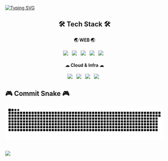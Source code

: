 <a href="https://git.io/typing-svg"><img src="https://readme-typing-svg.demolab.com?font=Fira+Code&pause=1000&color=000000&width=435&lines=Nice+to+meet+you!+%F0%9F%91%8B+;Have+a+nice+day!+" alt="Typing SVG" /></a>

<h2 align="center"><b>🛠 Tech Stack 🛠</b></h2>

<h4 align="center"><b>🌏 WEB 🌏</b></h4>
<p align="center">
<img src="https://img.shields.io/badge/HTML5-E34F26?style=flat-square&logo=HTML5&logoColor=white"/></a> &nbsp
<img src="https://img.shields.io/badge/CSS3-1572B6?style=flat-square&logo=CSS3&logoColor=white"/></a> &nbsp
<img src="https://img.shields.io/badge/JavaScript-F7DF1E?style=flat-square&logo=JavaScript&logoColor=white"/></a> &nbsp
<img src="https://img.shields.io/badge/Django-232F3E?style=flat-square&logo=Django&logoColor=white"/></a> &nbsp
<img src="https://img.shields.io/badge/MySQL-4479A1?style=flat-square&logo=MySQL&logoColor=white"/></a> &nbsp 
<!-- <img src="https://img.shields.io/badge/Android-3DDC84?style=flat-square&logo=Android&logoColor=white"/></a> &nbsp -->

<h4 align="center"><b>☁ Cloud & Infra ☁</b></h4>
<p align="center">
<img src="https://img.shields.io/badge/Amazon AWS-232F3E?style=flat-square&logo=Amazon%20AWS&logoColor=white"/></a> &nbsp
<img src="https://img.shields.io/badge/Terraform-8904B1?style=flat-square&logo=Terraform&logoColor=white"/></a> &nbsp
<img src="https://img.shields.io/badge/Docker-A9E2F3?style=flat-square&logo=Docker&logoColor=white"/></a> &nbsp
<img src="https://img.shields.io/badge/Kubernetes-0040FF?style=flat-square&logo=Kubernetes&logoColor=white"/></a> &nbsp </p>
</p>



## 🎮 Commit Snake 🎮

![](https://raw.githubusercontent.com/theci/theci/output/github-contribution-grid-snake.svg)

<div><br>
<img src="https://github-readme-stats.vercel.app/api?username=theci&show_icons=true">
</div>
